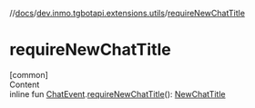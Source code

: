 //[docs](../../index.md)/[dev.inmo.tgbotapi.extensions.utils](index.md)/[requireNewChatTitle](require-new-chat-title.md)



# requireNewChatTitle  
[common]  
Content  
inline fun [ChatEvent](../dev.inmo.tgbotapi.types.message.ChatEvents.abstracts/-chat-event/index.md).[requireNewChatTitle](require-new-chat-title.md)(): [NewChatTitle](../dev.inmo.tgbotapi.types.message.ChatEvents/-new-chat-title/index.md)  



